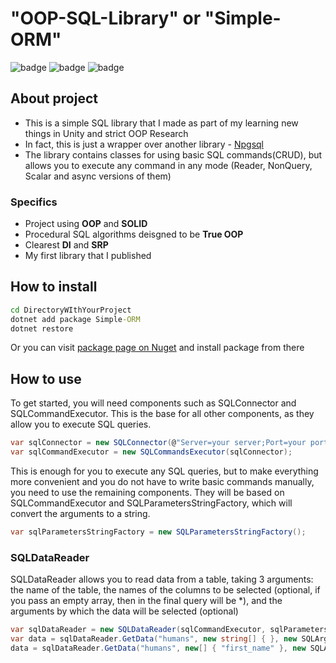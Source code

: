 ﻿# "OOP-SQL-Library" or "Simple-ORM"

![badge](https://img.shields.io/static/v1?label=Language&message=C%23&color=blueviolet&style=for-the-badge)
![badge](https://img.shields.io/static/v1?label=architecture&message=Pure-Model&color=red&style=for-the-badge)
![badge](https://img.shields.io/static/v1?label=Paradigm&message=OOP&color=green&style=for-the-badge)

## About project

- This is a simple SQL library that I made as part of my learning new things in Unity and strict OOP Research
- In fact, this is just a wrapper over another library - [Npgsql](https://www.npgsql.org/)
- The library contains classes for using basic SQL commands(CRUD), but allows you to execute any command in any mode (Reader, NonQuery, Scalar and async versions of them)

### Specifics
- Project using **OOP** and **SOLID**
- Procedural SQL algorithms deisgned to be **True OOP**
- Clearest **DI** and **SRP**
- My first library that I published

## How to install

```cmd
cd DirectoryWIthYourProject
dotnet add package Simple-ORM
dotnet restore
```
Or you can visit [package page on Nuget](https://www.nuget.org/packages/OOP-SQL-Library) and install package from there

## How to use

To get started, you will need components such as SQLConnector and SQLCommandExecutor. This is the base for all other components, as they allow you to execute SQL queries.

```c#
var sqlConnector = new SQLConnector(@"Server=your server;Port=your port;User Id=your user id;Password=your password;Database=your DB name");
var sqlCommandExecutor = new SQLCommandsExecutor(sqlConnector);
```

This is enough for you to execute any SQL queries, but to make everything more convenient and you do not have to write basic commands manually, you need to use the remaining components. They will be based on SQLCommandExecutor and SQLParametersStringFactory, which will convert the arguments to a string.

```c#
var sqlParametersStringFactory = new SQLParametersStringFactory();
```

### SQLDataReader

SQLDataReader allows you to read data from a table, taking 3 arguments: the name of the table, the names of the columns to be selected (optional, if you pass an empty array, then in the final query will be \*), and the arguments by which the data will be selected (optional)

```c#
var sqlDataReader = new SQLDataReader(sqlCommandExecutor, sqlParametersStringFactory);
var data = sqlDataReader.GetData("humans", new string[] { }, new SQLArgument[] { }); //equals to "SELECT * FROM humans"
data = sqlDataReader.GetData("humans", new[] { "first_name" }, new SQLArgument[] { new("age", 19) }); //equals to "SELECT first_name FROM humans WHERE age = 19"
```

